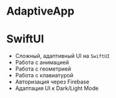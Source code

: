 # AdaptiveApp

# SwiftUI

- Сложный, адаптивный UI на `SwiftUI`
- Работа с анимацией
- Работа с геометрией
- Работа с клавиатурой
- Авторизация через Firebase
- Адаптация UI к Dark/Light Mode
